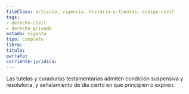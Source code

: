 ```yaml
---
fileClass: articulo, vigencia, historia-y-fuentes, codigo-civil
tags:
- derecho-civil
- derecho-privado
estado: vigente
tipo: completo
libro:
titulo:
parrafo:
corriente-juridica:
---
```

Las tutelas y curadurías testamentarias admiten condición suspensiva y resolutoria, y señalamiento de día cierto en que principien o expiren.